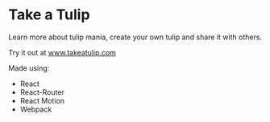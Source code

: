 # Take a Tulip
Learn more about tulip mania, create your own tulip and share it with others.

Try it out at www.takeatulip.com

Made using:
* React
* React-Router
* React Motion
* Webpack
